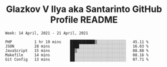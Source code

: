 <h1 align="center">Glazkov V Ilya aka Santarinto GitHub Profile README</h1>

<!--START_SECTION:waka-->
```text
Week: 14 April, 2021 - 21 April, 2021

PHP          1 hr 19 mins    ███████████▒░░░░░░░░░░░░░   45.11 % 
JSON         28 mins         ████░░░░░░░░░░░░░░░░░░░░░   16.03 % 
JavaScript   15 mins         ██▒░░░░░░░░░░░░░░░░░░░░░░   08.88 % 
Makefile     14 mins         ██░░░░░░░░░░░░░░░░░░░░░░░   08.16 % 
Git Config   13 mins         ██░░░░░░░░░░░░░░░░░░░░░░░   07.71 % 
```
<!--END_SECTION:waka-->